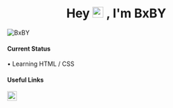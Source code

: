 <h1 align="center">Hey <img src="https://media.giphy.com/media/hvRJCLFzcasrR4ia7z/giphy.gif" width="25px"> , I'm BxBY</h1>


<img align="center" alt="BxBY" src="https://media.discordapp.net/attachments/967374237599948890/974407949306970214/Picsart_22-05-13_01-59-09-095.png"/>

<h4 align="left">Current Status</h4>
• Learning HTML / CSS

<h4 align="left">Useful Links</h4>
<a href="https://discord.com/users/936577273526644736">
 <img align="left" alt="BxBY" width="22px" src="https://cdn.jsdelivr.net/npm/simple-icons@v3/icons/discord.svg" />
</a>

